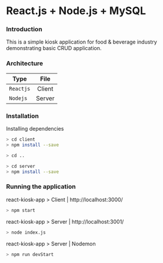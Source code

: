 # React.js + Node.js + MySQL

### Introduction
This is a simple kiosk application for food & beverage industry demonstrating basic CRUD application. 

### Architecture
| Type   | File           | 
| ------------- |:-------------:
| `Reactjs`     | Client | 
| `Nodejs`     | Server      |  


### Installation
Installing dependencies 
```sh
> cd client
> npm install --save
```
```sh
> cd ..
```
```sh
> cd server
> npm install --save
```

### Running the application
react-kiosk-app > Client | http://localhost:3000/
```sh
> npm start
```

react-kiosk-app > Server | http://localhost:3001/
```sh
> node index.js
```

react-kiosk-app > Server | Nodemon 
```sh
> npm run devStart
```
